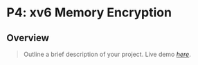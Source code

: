 # P4: xv6 Memory Encryption

## Overview
> Outline a brief description of your project.
> Live demo [_here_](https://canvas.wisc.edu/courses/248886/assignments/1241805). <!-- If you have the project hosted somewhere, include the link here. -->
